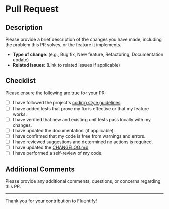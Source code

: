 # Pull Request

## Description

Please provide a brief description of the changes you have made, including the problem this PR solves, or the feature it implements.

- **Type of change**: (e.g., Bug fix, New feature, Refactoring, Documentation update)
- **Related issues**: (Link to related issues if applicable)

## Checklist

Please ensure the following are true for your PR:

- [ ] I have followed the project's [coding style guidelines](/.github/CONTRIBUTING.md).
- [ ] I have added tests that prove my fix is effective or that my feature works.
- [ ] I have verified that new and existing unit tests pass locally with my changes.
- [ ] I have updated the documentation (if applicable).
- [ ] I have confirmed that my code is free from warnings and errors.
- [ ] I have reviewed suggestions and determined no actions is required.
- [ ] I have updated the [CHANGELOG.md](CHANGELOG.md)
- [ ] I have performed a self-review of my code.

## Additional Comments

Please provide any additional comments, questions, or concerns regarding this PR.

---

Thank you for your contribution to Fluentify!